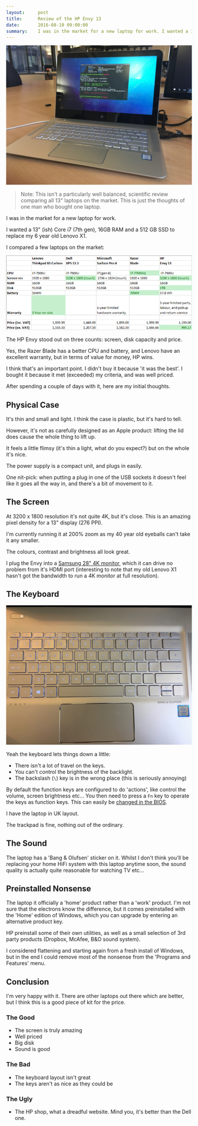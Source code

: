 ```yaml
---
layout:     post
title:      Review of the HP Envy 13
date:       2016-08-10 09:00:00
summary:    I was in the market for a new laptop for work. I wanted a 13" (ish) Core i7 (7th gen), 16GB RAM and a 512 GB SSD to replace my 6 year old Lenovo X1. I compared a few laptops on the market, here's the summary
---
```


![](/images/laptop.jpg)

> Note: This isn't a particularly well balanced, scientific review comparing all 13" laptops on the market. This is just the thoughts of one man who bought one laptop.

I was in the market for a new laptop for work.

I wanted a 13" (ish) Core i7 (7th gen), 16GB RAM and a 512 GB SSD to replace my 6 year old Lenovo X1.

I compared a few laptops on the market:

![](/images/laptops.png)

The HP Envy stood out on three counts: screen, disk capacity and price.

Yes, the Razer Blade has a better CPU and battery, and Lenovo have an excellent warranty, but in terms of value for money, HP wins.

I think that's an important point. I didn't buy it because 'it was the best'. I bought it because it met (exceeded) my criteria, and was well priced.

After spending a couple of days with it, here are my initial thoughts.

## Physical Case

It's thin and small and light. I think the case is plastic, but it's hard to tell.

However, it's not as carefully designed as an Apple product: lifting the lid does cause the whole thing to lift up.

It feels a little flimsy (it's thin a light, what do you expect?) but on the whole it's nice.

The power supply is a compact unit, and plugs in easily.

One nit-pick: when putting a plug in one of the USB sockets it doesn't feel like it goes all the way in, and there's a bit of movement to it.

## The Screen

At 3200 x 1800 resolution it's not quite 4K, but it's close. This is an amazing pixel density for a 13" display (276 PPI).

I'm currently running it at 200% zoom as my 40 year old eyeballs can't take it any smaller.

The colours, contrast and brightness all look great.

I plug the Envy into a [Samsung 28" 4K monitor](https://www.amazon.co.uk/Samsung-U28E590D-28-Inch-LCD-Monitor/dp/B00WUACE4S/), which it can drive no problem from it's HDMI port (interesting to note that my old Lenovo X1 hasn't got the bandwidth to run a 4K monitor at full resolution).

## The Keyboard

![](/images/keyboard.jpg)

Yeah the keyboard lets things down a little:

* There isn't a lot of travel on the keys.
* You can't control the brightness of the backlight.
* The backslash (`\`) key is in the wrong place (this is seriously annoying)

By default the function keys are configured to do 'actions', like control the volume, screen brightness etc... You then need to press a `Fn` key to operate the keys as function keys. This can easily be [changed in the BIOS](http://support.hp.com/gb-en/document/c02035108).

I have the laptop in UK layout.

The trackpad is fine, nothing out of the ordinary.

## The Sound

The laptop has a 'Bang & Olufsen' sticker on it. Whilst I don't think you'll be replacing your home HiFi system with this laptop anytime soon, the sound quality is actually quite reasonable for watching TV etc...

## Preinstalled Nonsense

The laptop it officially a 'home' product rather than a 'work' product. I'm not sure that the electrons know the difference, but it comes preinstalled with the 'Home' edition of Windows, which you can upgrade by entering an alternative product key.

HP preinstall some of their own utilities, as well as a small selection of 3rd party products (Dropbox, McAfee, B&O sound system).

I considered flattening and starting again from a fresh install of Windows, but in the end I could remove most of the nonsense from the 'Programs and Features' menu.

## Conclusion

I'm very happy with it. There are other laptops out there which are better, but I think this is a good piece of kit for the price.

### The Good

* The screen is truly amazing
* Well priced
* Big disk
* Sound is good

### The Bad

* The keyboard layout isn't great
* The keys aren't as nice as they could be

### The Ugly

* The HP shop, what a dreadful website. Mind you, it's better than the Dell one.
